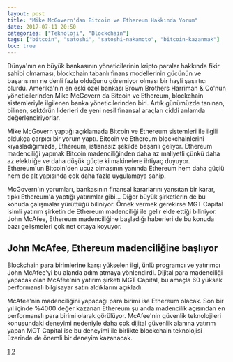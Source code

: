 ```yaml
---
layout: post
title: "Mike McGovern'dan Bitcoin ve Ethereum Hakkında Yorum"
date: 2017-07-11 20:50
categories: ["Teknoloji", "Blockchain"]
tags: ["bitcoin", "satoshi", "satoshi-nakamoto", "bitcoin-kazanmak"]
toc: true
---
```


Dünya'nın en büyük bankasının yöneticilerinin kripto paralar hakkında fikir sahibi olmaması, blockchain tabanlı finans modellerinin gücünün ve başarısının ne denli fazla olduğunu göremiyor olması bir hayli şaşırtıcı olurdu. Amerika'nın en eski özel bankası Brown Brothers Harriman & Co'nun yöneticilerinden Mike McGovern da Bitcoin ve Ethereum, blockchain sistemleriyle ilgilenen banka yöneticilerinden biri. Artık günümüzde tanınan, bilinen, sektörün liderleri de yeni nesil finansal araçları ciddi anlamda değerlendiriyorlar.

Mike McGovern yaptığı açıklamada Bitcoin ve Ethereum sistemleri ile ilgili oldukça çarpıcı bir yorum yaptı. Bitcoin ve Ethereum blockchainlerini kıyasladığımızda, Ethereum, istisnasız şekilde başarılı geliyor. Ethereum madenciliği yapmak Bitcoin madenciliğinden daha az maliyetli çünkü daha az elektriğe ve daha düşük güçte ki makinelere ihtiyaç duyuyor. Ethereum'un Bitcoin'den ucuz olmasının yanında Ethereum hem daha güçlü hem de alt yapısında çok daha fazla uygulamaya sahip.

McGovern'ın yorumları, bankasının finansal kararlarını yansıtan bir karar, tıpkı Ethereum'a yaptığı yatırımlar gibi… Diğer büyük şirketlerin de bu konuda çalışmalar yürüttüğü biliniyor. Örnek vermek gerekirse MGT Capital isimli yatırım şirketin de Ethereum madenciliği ile gelir elde ettiği biliniyor. John McAfee, Ethereum madenciliğine başladığı haberleri de bu konuda bazı gelişmeleri çok net ortaya koyuyor.

## John McAfee, Ethereum madenciliğine başlıyor
Blockchain para birimlerine karşı yükselen ilgi, ünlü programcı ve yatırımcı John McAfee'yi bu alanda adım atmaya yönlendirdi. Dijital para madenciliği yapacak olan McAfee'nin yatırım şirketi MGT Capital, bu amaçla 60 yüksek performanslı bilgisayar satın aldıklarını açıkladı. 

McAfee'nin madenciliğini yapacağı para birimi ise Ethereum olacak. Son bir yıl içinde %4000 değer kazanan Ethereum şu anda madencilik açısından en performanslı para birimi olarak görülüyor. McAfee'nin güvenlik teknolojileri konusundaki deneyimi nedeniyle daha çok dijital güvenlik alanına yatırım yapan MGT Capital ise bu deneyimi ile birlikte blockchain teknolojisi üzerinde de önemli bir deneyim kazanacak.

[1](https://koinbulteni.com/mike-mcgovern-bitcoin-ve-ethereum-hakkinda-yorum-yapti-974.html) [2](https://www.techinside.com/john-mcafee-ethereum-madenciligine-basliyor/)